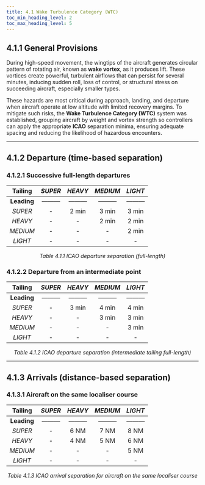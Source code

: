 ```yaml
---
title: 4.1 Wake Turbulence Category (WTC)
toc_min_heading_level: 2
toc_max_heading_level: 5
---
```

## 4.1.1 General Provisions
During high-speed movement, the wingtips of the aircraft generates circular pattern of rotating air, known as **wake vortex**, as it produces lift. These vortices create powerful, turbulent airflows that can persist for several minutes, inducing sudden roll, loss of control, or structural stress on succeeding aircraft, especially smaller types.

These hazards are most critical during approach, landing, and departure when aircraft operate at low altitude with limited recovery margins. To mitigate such risks, the **Wake Turbulence Category (WTC)** system was established, grouping aircraft by weight and vortex strength so controllers can apply the appropriate **ICAO** separation minima, ensuring adequate spacing and reducing the likelihood of hazardous encounters.

---

## 4.1.2 Departure (time-based separation)

### 4.1.2.1 Successive full-length departures
| **Tailing** | *SUPER* | *HEAVY* | *MEDIUM* | *LIGHT* |
| :---------: | :-----: | :-----: | :------: | :-----: |
| **Leading** |   ———   |   ———   |    ———   |   ———   |
|   *SUPER*   |    -    |  2 min  |   3 min  |  3 min  |
|   *HEAVY*   |    -    |    -    |   2 min  |  2 min  |
|   *MEDIUM*  |    -    |    -    |    -     |  2 min  |
|   *LIGHT*   |    -    |    -    |    -     |    -    |
<p style="text-align: center; font-style: italic;">
Table 4.1.1 ICAO departure separation (full-length)
</p>

### 4.1.2.2 Departure from an intermediate point
| **Tailing** | *SUPER* | *HEAVY* | *MEDIUM* | *LIGHT* |
| :---------: | :-----: | :-----: | :------: | :-----: |
| **Leading** |   ———   |   ———   |    ———   |   ———   |
|   *SUPER*   |    -    |  3 min  |   4 min  |  4 min  |
|   *HEAVY*   |    -    |    -    |   3 min  |  3 min  |
|   *MEDIUM*  |    -    |    -    |    -     |  3 min  |
|   *LIGHT*   |    -    |    -    |    -     |    -    |
<p style="text-align: center; font-style: italic;">
Table 4.1.2 ICAO departure separation (intermediate tailing full-length)
</p>

---

## 4.1.3 Arrivals (distance-based separation)

### 4.1.3.1 Aircraft on the same localiser course
| **Tailing** | *SUPER* | *HEAVY* | *MEDIUM* | *LIGHT* |
| :---------: | :-----: | :-----: | :------: | :-----: |
| **Leading** |   ———   |   ———   |   ———    |   ———   |
|   *SUPER*   |    -    |  6 NM   |   7 NM   |  8 NM   |
|   *HEAVY*   |    -    |  4 NM   |   5 NM   |  6 NM   |
|   *MEDIUM*  |    -    |    -    |    -     |  5 NM   |
|   *LIGHT*   |    -    |    -    |    -     |    -    |
<p style="text-align: center; font-style: italic;">
Table 4.1.3 ICAO arrival separation for aircraft on the same localiser course
</p>